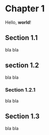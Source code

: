 # Chapter 1

Hello, **world**!

## Section 1.1

bla bla

## section 1.2

bla bla

### Section 1.2.1

bla bla

## Section 1.3

bla bla
